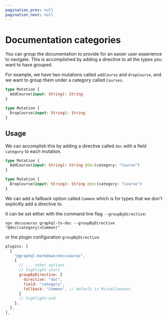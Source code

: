 ```yaml
---
pagination_prev: null
pagination_next: null
---
```


# Documentation categories

You can group the documentation to provide for an easier user experience to navigate. This is accomplished by adding a directive to all the types you want to have grouped.

For example, we have two mutations called `addCourse` and `dropCourse`, and we want to group them under a category called `Courses`.

```graphql
type Mutation {
  AddCourse(input: String): String
}

type Mutation {
  DropCourse(input: String): String
}
```

## Usage

We can accomplish this by adding a directive called `doc` with a field `category` to each mutation.

```graphql
type Mutation {
  AddCourse(input: String): String @doc(category: "Course")
}

type Mutation {
  DropCourse(input: String): String @doc(category: "Course")
}
```

We can add a fallback option called `Common` which is for types that we don't explicitly add a directive to.

It can be set either with the command line flag `--groupByDirective`:

```shell
npx docusaurus graphql-to-doc --groupByDirective "@doc(category|=Common)"
```

or the plugin configuration `groupByDirective`:

```js title="docusaurus.config.js"
plugins: [
  [
    "@graphql-markdown/docusaurus",
    {
      // ... other options
      // highlight-start
      groupByDirective: {
        directive: "doc",
        field: "category",
        fallback: "Common", // default is Miscellaneous
      }
      // highlight-end
    },
  ],
],
```
